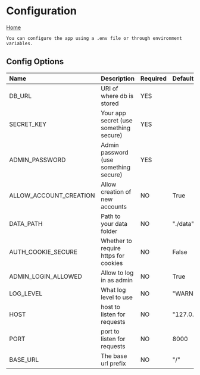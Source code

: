 # Configuration

[Home](index.md)

    You can configure the app using a .env file or through environment variables.

## Config Options
| Name                   | Description                            | Required | Default            |
|:-----------------------|:-------------------------------------- |:---------|:-------------------|
| DB_URL                 | URI of where db is stored              | YES      |                    |
| SECRET_KEY             | Your app secret (use something secure) | YES      |                    |
| ADMIN_PASSWORD         | Admin password (use something secure)  | YES      |                    |
| ALLOW_ACCOUNT_CREATION | Allow creation of new accounts         | NO       | True               |
| DATA_PATH              | Path to your data folder               | NO       | "./data"           |
| AUTH_COOKIE_SECURE     | Whether to require https for cookies   | NO       | False              |
| ADMIN_LOGIN_ALLOWED    | Allow to log in as admin               | NO       | True               |
| LOG_LEVEL              | What log level to use                  | NO       | "WARNING"          |
| HOST                   | host to listen for requests            | NO       | "127.0.0.1"        |
| PORT                   | port to listen for requests            | NO       | 8000               |
| BASE_URL               | The base url prefix                    | NO       | "/"                |
